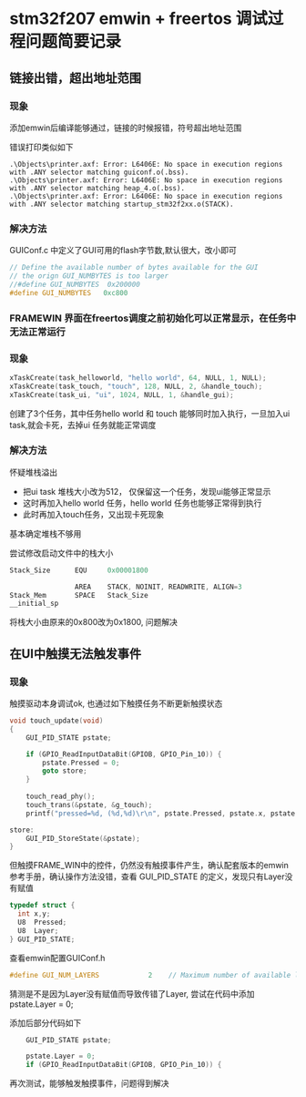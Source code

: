 # stm32f207 emwin + freertos 调试过程问题简要记录

## 链接出错，超出地址范围

### 现象

添加emwin后编译能够通过，链接的时候报错，符号超出地址范围

错误打印类似如下

```
.\Objects\printer.axf: Error: L6406E: No space in execution regions with .ANY selector matching guiconf.o(.bss).
.\Objects\printer.axf: Error: L6406E: No space in execution regions with .ANY selector matching heap_4.o(.bss).
.\Objects\printer.axf: Error: L6406E: No space in execution regions with .ANY selector matching startup_stm32f2xx.o(STACK).
```

### 解决方法

GUIConf.c 中定义了GUI可用的flash字节数,默认很大，改小即可

```c
// Define the available number of bytes available for the GUI
// the orign GUI_NUMBYTES is too larger
//#define GUI_NUMBYTES  0x200000
#define GUI_NUMBYTES   0xc800
```

### FRAMEWIN 界面在freertos调度之前初始化可以正常显示，在任务中无法正常运行

### 现象

```c
xTaskCreate(task_helloworld, "hello world", 64, NULL, 1, NULL);
xTaskCreate(task_touch, "touch", 128, NULL, 2, &handle_touch);
xTaskCreate(task_ui, "ui", 1024, NULL, 1, &handle_gui);
```

创建了3个任务，其中任务hello world 和 touch 能够同时加入执行，一旦加入ui task,就会卡死，去掉ui 任务就能正常调度 

### 解决方法

怀疑堆栈溢出

- 把ui task 堆栈大小改为512， 仅保留这一个任务，发现ui能够正常显示
- 这时再加入hello world 任务，hello world 任务也能够正常得到执行
- 此时再加入touch任务，又出现卡死现象

基本确定堆栈不够用

尝试修改启动文件中的栈大小

```c
Stack_Size      EQU     0x00001800

                AREA    STACK, NOINIT, READWRITE, ALIGN=3
Stack_Mem       SPACE   Stack_Size
__initial_sp

```

将栈大小由原来的0x800改为0x1800, 问题解决

## 在UI中触摸无法触发事件

### 现象

触摸驱动本身调试ok, 也通过如下触摸任务不断更新触摸状态

```c
void touch_update(void)
{
	GUI_PID_STATE pstate;

	if (GPIO_ReadInputDataBit(GPIOB, GPIO_Pin_10)) {
        pstate.Pressed = 0;
		goto store;
    }
    
    touch_read_phy();
    touch_trans(&pstate, &g_touch);
	printf("pressed=%d, (%d,%d)\r\n", pstate.Pressed, pstate.x, pstate.y);

store:
	GUI_PID_StoreState(&pstate);
}
```

但触摸FRAME_WIN中的控件，仍然没有触摸事件产生，确认配套版本的emwin 参考手册，确认操作方法没错，查看
GUI_PID_STATE 的定义，发现只有Layer没有赋值

```c
typedef struct {
  int x,y;
  U8  Pressed;
  U8  Layer;
} GUI_PID_STATE;
```

查看emwin配置GUIConf.h

```c
#define GUI_NUM_LAYERS            2    // Maximum number of available layers
```

猜测是不是因为Layer没有赋值而导致传错了Layer, 尝试在代码中添加pstate.Layer = 0; 

添加后部分代码如下

```c
	GUI_PID_STATE pstate;

	pstate.Layer = 0;
	if (GPIO_ReadInputDataBit(GPIOB, GPIO_Pin_10)) {
```

再次测试，能够触发触摸事件，问题得到解决
